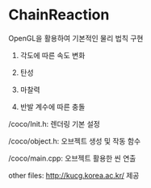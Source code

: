 # ChainReaction

OpenGL을 활용하여 기본적인 물리 법칙 구현

1. 각도에 따른 속도 변화


2. 탄성


3. 마찰력


4. 반발 계수에 따른 충돌


/coco/Init.h: 렌더링 기본 설정

/coco/object.h: 오브젝트 생성 및 작동 함수

/coco/main.cpp: 오브젝트 활용한 씬 연출


other files: http://kucg.korea.ac.kr/ 제공
